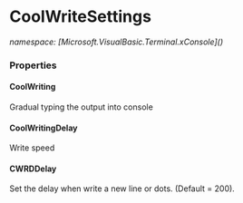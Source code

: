 ﻿# CoolWriteSettings
_namespace: [Microsoft.VisualBasic.Terminal.xConsole](<a href="#" onClick="load('/docs/Microsoft.VisualBasic.Terminal.xConsole/index.md')"></a>)_






### Properties

#### CoolWriting
Gradual typing the output into console
#### CoolWritingDelay
Write speed
#### CWRDDelay
Set the delay when write a new line or dots. (Default = 200).
